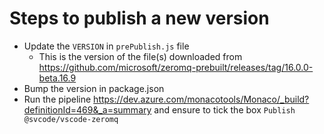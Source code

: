 # Steps to publish a new version
* Update the `VERSION` in `prePublish.js` file
    * This is the version of the file(s) downloaded from https://github.com/microsoft/zeromq-prebuilt/releases/tag/16.0.0-beta.16.9
* Bump the version in package.json
* Run the pipeline https://dev.azure.com/monacotools/Monaco/_build?definitionId=469&_a=summary and ensure to tick the box `Publish @svcode/vscode-zeromq`
